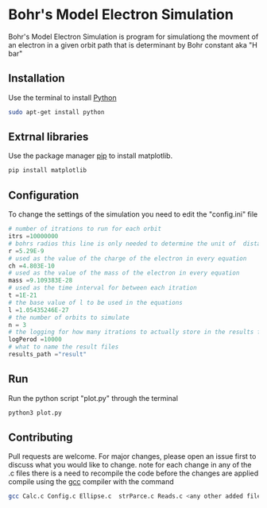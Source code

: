 # Bohr's Model Electron Simulation

Bohr's Model Electron Simulation is program for simulationg the movment of an electron
in a given orbit path that is determinant by Bohr constant aka "H bar"

## Installation
Use the terminal to install [Python](https://www.python.org/ftp/python/3.10.0/python-3.10.0-amd64.exe)

```bash
sudo apt-get install python
```
## Extrnal libraries

Use the package manager [pip](https://pip.pypa.io/en/stable/) to install matplotlib.

```bash
pip install matplotlib
```
## Configuration

To change the settings of the simulation you need to edit the "config.ini" file

```python
# number of itrations to run for each orbit
itrs =10000000
# bohrs radios this line is only needed to determine the unit of  distance
r =5.29E-9
# used as the value of the charge of the electron in every equation
ch =4.803E-10
# used as the value of the mass of the electron in every equation
mass =9.109383E-28
# used as the time interval for between each itration
t =1E-21
# the base value of l to be used in the equations
l =1.05435246E-27
# the number of orbits to simulate
n = 3
# the logging for how many itrations to actually store in the results files
logPerod =10000
# what to name the result files
results_path ="result"

```

## Run

Run the python script "plot.py" through the terminal 

```bash
python3 plot.py
```

## Contributing
Pull requests are welcome. For major changes, please open an issue first to discuss what you would like to change.
note for each change in any of the .c files there is a need to recompile the code before the changes are applied
compile using the [gcc](https://gcc.gnu.org/) compiler with the command 


```bash
gcc Calc.c Config.c Ellipse.c  strParce.c Reads.c <any other added files to be compiled> -o electronSimulation -lm
```
